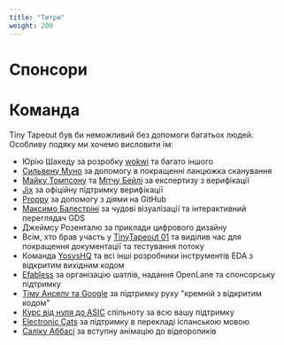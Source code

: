 ```yaml
---
title: "Титри"
weight: 200
---
```


# Спонсори

# Команда

Tiny Tapeout був би неможливий без допомоги багатьох людей. Особливу подяку ми хочемо висловити їм:

* Юрiю Шакеду за розробку [wokwi](https://wokwi.com/) та багато іншого
* [Сильвену Муно](https://twitter.com/tnt) за допомогу в покращенні ланцюжка сканування
* [Майку Томпсону](https://www.linkedin.com/in/michael-thompson-0a581a/) та [Мітчу Бейлі](https://www.linkedin.com/in/mitch-bailey-8ba0b45/) за експертизу з верифікації
* [Jix](https://twitter.com/jix_) за офіційну підтримку верифікації
* [Proppy](https://twitter.com/proppy) за допомогу з діями на GitHub
* [Максимо Балестріні](https://twitter.com/maxiborga) за чудові візуалізації та інтерактивний переглядач GDS
* Джеймсу Розенталю за приклади цифрового дизайну
* Всім, хто брав участь у [TinyTapeout 01](/runs/tt01) та виділив час для покращення документації та тестування потоку
* Команда [YosysHQ](https://www.yosyshq.com/) та всі інші розробники інструментів EDA з відкритим вихідним кодом
* [Efabless](https://efabless.com/) за організацію шатлів, надання OpenLane та спонсорську підтримку
* [Тіму Анселу та Google](https://www.youtube.com/watch?v=EczW2IWdnOM) за підтримку руху "кремній з відкритим кодом"
* [Курс від нуля до ASIC](https://zerotoasiccourse.com/) спільноту за всю вашу підтримку
* [Electronic Cats](https://electroniccats.com/) за підтримку в перекладі іспанською мовою
* [Саліку Аббасі](https://www.instagram.com/salikabbasi/) за вступну анімацію до відеороликів
